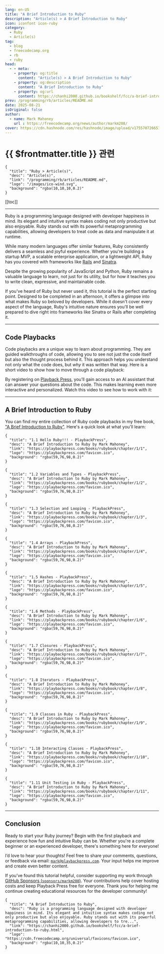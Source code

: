 ```yaml
---
lang: en-US
title: "A Brief Introduction to Ruby"
description: "Article(s) > A Brief Introduction to Ruby"
icon: iconfont icon-ruby
category:
  - Ruby
  - Article(s)
tag:
  - blog
  - freecodecamp.org
  - rb
  - ruby
head:
  - - meta:
    - property: og:title
      content: "Article(s) > A Brief Introduction to Ruby"
    - property: og:description
      content: "A Brief Introduction to Ruby"
    - property: og:url
      content: https://chanhi2000.github.io/bookshelf/fcc/a-brief-introduction-to-ruby.html
prev: /programming/rb/articles/README.md
date: 2025-08-21
isOriginal: false
author:
  - name: Mark Mahoney
    url : https://freecodecamp.org/news/author/markm208/
cover: https://cdn.hashnode.com/res/hashnode/image/upload/v1755707266513/270f71d0-0e56-46f6-bba1-7b369dd97f1d.png
---
```


# {{ $frontmatter.title }} 관련

```component VPCard
{
  "title": "Ruby > Article(s)",
  "desc": "Article(s)",
  "link": "/programming/rb/articles/README.md",
  "logo": "/images/ico-wind.svg",
  "background": "rgba(10,10,10,0.2)"
}
```

[[toc]]

---

<SiteInfo
  name="A Brief Introduction to Ruby"
  desc="Ruby is a programming language designed with developer happiness in mind. Its elegant and intuitive syntax makes coding not only productive but also enjoyable. Ruby stands out with its powerful metaprogramming capabilities, allowing developers to tre..."
  url="https://freecodecamp.org/news/a-brief-introduction-to-ruby"
  logo="https://cdn.freecodecamp.org/universal/favicons/favicon.ico"
  preview="https://cdn.hashnode.com/res/hashnode/image/upload/v1755707266513/270f71d0-0e56-46f6-bba1-7b369dd97f1d.png"/>

Ruby is a programming language designed with developer happiness in mind. Its elegant and intuitive syntax makes coding not only productive but also enjoyable. Ruby stands out with its powerful metaprogramming capabilities, allowing developers to treat code as data and manipulate it at runtime.

While many modern languages offer similar features, Ruby consistently delivers a seamless and joyful experience. Whether you're building a startup MVP, a scalable enterprise application, or a lightweight API, Ruby has you covered with frameworks like [<VPIcon icon="iconfont icon-rails"/>Rails](https://rubyonrails.org/) and [<VPIcon icon="fas fa-globe"/>Sinatra](https://sinatrarb.com/).

Despite the growing popularity of JavaScript and Python, Ruby remains a valuable language to learn, not just for its utility, but for how it teaches you to write clean, expressive, and maintainable code.

If you've heard of Ruby but never used it, this tutorial is the perfect starting point. Designed to be completed in an afternoon, it offers a glimpse into what makes Ruby so beloved by developers. While it doesn't cover every aspect of the language, Ruby's intuitive nature ensures you'll be well prepared to dive right into frameworks like Sinatra or Rails after completing it.

---

## Code Playbacks

Code playbacks are a unique way to learn about programming. They are guided walkthroughs of code, allowing you to see not just the code itself but also the thought process behind it. This approach helps you understand not only what the code does, but *why* it was written that way. Here is a short video to show how to move through a code playback:

By registering on [<VPIcon icon="fas fa-globe"/>Playback Press](https://playbackpress.com/books), you’ll gain access to an AI assistant that can answer your questions about the code. This makes learning even more interactive and personalized. Watch this video to see how to work with it:

---

## A Brief Introduction to Ruby

You can find my entire collection of Ruby code playbacks in my free book, [<VPIcon icon="fas fa-globe"/>"A Brief Introduction to Ruby"](https://playbackpress.com/books/rubybook/). Here's a quick look at what you'll learn:

```component VPCard
{
  "title": "1.1 Hello Ruby!!! - PlaybackPress",
  "desc": "A Brief Introduction to Ruby by Mark Mahoney",
  "link": "https://playbackpress.com/books/rubybook/chapter/1/1",
  "logo": "https://playbackpress.com/favicon.ico",
  "background": "rgba(59,76,98,0.2)"
}
```

```component VPCard
{
  "title": "1.2 Variables and Types - PlaybackPress",
  "desc": "A Brief Introduction to Ruby by Mark Mahoney",
  "link": "https://playbackpress.com/books/rubybook/chapter/1/2",
  "logo": "https://playbackpress.com/favicon.ico",
  "background": "rgba(59,76,98,0.2)"
}
```

```component VPCard
{
  "title": "1.3 Selection and Looping - PlaybackPress",
  "desc": "A Brief Introduction to Ruby by Mark Mahoney",
  "link": "https://playbackpress.com/books/rubybook/chapter/1/3",
  "logo": "https://playbackpress.com/favicon.ico",
  "background": "rgba(59,76,98,0.2)"
}
```

```component VPCard
{
  "title": "1.4 Arrays - PlaybackPress",
  "desc": "A Brief Introduction to Ruby by Mark Mahoney",
  "link": "https://playbackpress.com/books/rubybook/chapter/1/4",
  "logo": "https://playbackpress.com/favicon.ico",
  "background": "rgba(59,76,98,0.2)"
}
```

```component VPCard
{
  "title": "1.5 Hashes - PlaybackPress",
  "desc": "A Brief Introduction to Ruby by Mark Mahoney",
  "link": "https://playbackpress.com/books/rubybook/chapter/1/5",
  "logo": "https://playbackpress.com/favicon.ico",
  "background": "rgba(59,76,98,0.2)"
}
```

```component VPCard
{
  "title": "1.6 Methods - PlaybackPress",
  "desc": "A Brief Introduction to Ruby by Mark Mahoney",
  "link": "https://playbackpress.com/books/rubybook/chapter/1/6",
  "logo": "https://playbackpress.com/favicon.ico",
  "background": "rgba(59,76,98,0.2)"
}
```

```component VPCard
{
  "title": "1.7 Closures - PlaybackPress",
  "desc": "A Brief Introduction to Ruby by Mark Mahoney",
  "link": "https://playbackpress.com/books/rubybook/chapter/1/7",
  "logo": "https://playbackpress.com/favicon.ico",
  "background": "rgba(59,76,98,0.2)"
}
```

```component VPCard
{
  "title": "1.8 Iterators - PlaybackPress",
  "desc": "A Brief Introduction to Ruby by Mark Mahoney",
  "link": "https://playbackpress.com/books/rubybook/chapter/1/8",
  "logo": "https://playbackpress.com/favicon.ico",
  "background": "rgba(59,76,98,0.2)"
}
```

```component VPCard
{
  "title": "1.9 Classes in Ruby - PlaybackPress",
  "desc": "A Brief Introduction to Ruby by Mark Mahoney",
  "link": "https://playbackpress.com/books/rubybook/chapter/1/9",
  "logo": "https://playbackpress.com/favicon.ico",
  "background": "rgba(59,76,98,0.2)"
}
```

```component VPCard
{
  "title": "1.10 Interacting Classes - PlaybackPress",
  "desc": "A Brief Introduction to Ruby by Mark Mahoney",
  "link": "https://playbackpress.com/books/rubybook/chapter/1/10",
  "logo": "https://playbackpress.com/favicon.ico",
  "background": "rgba(59,76,98,0.2)"
}
```

```component VPCard
{
  "title": "1.11 Unit Testing in Ruby - PlaybackPress",
  "desc": "A Brief Introduction to Ruby by Mark Mahoney",
  "link": "https://playbackpress.com/books/rubybook/chapter/1/11",
  "logo": "https://playbackpress.com/favicon.ico",
  "background": "rgba(59,76,98,0.2)"
}
```

---

## Conclusion

Ready to start your Ruby journey? Begin with the first playback and experience how fun and intuitive Ruby can be. Whether you're a complete beginner or an experienced developer, there's something here for everyone!

I’d love to hear your thoughts! Feel free to share your comments, questions, or feedback via email: [<VPIcon icon="fas fa-envelope"/>`mark@playbackpress.com`](mailto://mark@playbackpress.com). Your input helps me improve and create even better content.

If you’ve found this tutorial helpful, consider supporting my work through [GitHub Sponsors (<VPIcon icon="iconfont icon-github"/>`sponsors/markm208`)](https://github.com/sponsors/markm208). Your contributions help cover hosting costs and keep Playback Press free for everyone. Thank you for helping me continue creating educational resources for the developer community!

<!-- TODO: add ARTICLE CARD -->
```component VPCard
{
  "title": "A Brief Introduction to Ruby",
  "desc": "Ruby is a programming language designed with developer happiness in mind. Its elegant and intuitive syntax makes coding not only productive but also enjoyable. Ruby stands out with its powerful metaprogramming capabilities, allowing developers to tre...",
  "link": "https://chanhi2000.github.io/bookshelf/fcc/a-brief-introduction-to-ruby.html",
  "logo": "https://cdn.freecodecamp.org/universal/favicons/favicon.ico",
  "background": "rgba(10,10,35,0.2)"
}
```
